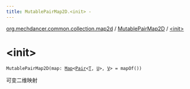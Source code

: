 ```yaml
---
title: MutablePairMap2D.<init> - 
---
```


[org.mechdancer.common.collection.map2d](../index.html) / [MutablePairMap2D](index.html) / [&lt;init&gt;](./-init-.html)

# &lt;init&gt;

`MutablePairMap2D(map: `[`Map`](https://kotlinlang.org/api/latest/jvm/stdlib/kotlin.collections/-map/index.html)`<`[`Pair`](https://kotlinlang.org/api/latest/jvm/stdlib/kotlin/-pair/index.html)`<`[`T`](index.html#T)`, `[`U`](index.html#U)`>, `[`V`](index.html#V)`> = mapOf())`

可变二维映射

